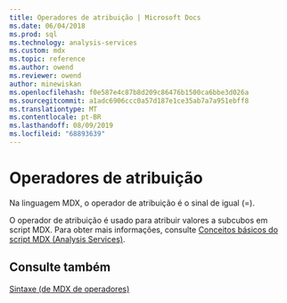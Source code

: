 ```yaml
---
title: Operadores de atribuição | Microsoft Docs
ms.date: 06/04/2018
ms.prod: sql
ms.technology: analysis-services
ms.custom: mdx
ms.topic: reference
ms.author: owend
ms.reviewer: owend
author: minewiskan
ms.openlocfilehash: f0e587e4c87b8d209c86476b1500ca6bbe3d026a
ms.sourcegitcommit: a1adc6906ccc0a57d187e1ce35ab7a7a951ebff8
ms.translationtype: MT
ms.contentlocale: pt-BR
ms.lasthandoff: 08/09/2019
ms.locfileid: "68893639"
---
```

# <a name="assignment-operators"></a>Operadores de atribuição


  Na linguagem MDX, o operador de atribuição é o sinal de igual (=).  
  
 O operador de atribuição é usado para atribuir valores a subcubos em script MDX. Para obter mais informações, consulte [Conceitos básicos do script MDX &#40;Analysis Services&#41;](https://docs.microsoft.com/analysis-services/multidimensional-models/mdx/mdx-scripting-fundamentals-analysis-services).  
  
## <a name="see-also"></a>Consulte também  
 [Sintaxe &#40;de MDX de operadores&#41;](../mdx/operators-mdx-syntax.md)  
  
  
